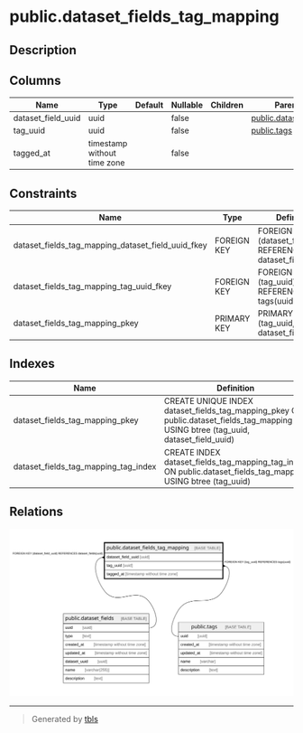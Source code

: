 # public.dataset_fields_tag_mapping

## Description

## Columns

| Name | Type | Default | Nullable | Children | Parents | Comment |
| ---- | ---- | ------- | -------- | -------- | ------- | ------- |
| dataset_field_uuid | uuid |  | false |  | [public.dataset_fields](public.dataset_fields.md) |  |
| tag_uuid | uuid |  | false |  | [public.tags](public.tags.md) |  |
| tagged_at | timestamp without time zone |  | false |  |  |  |

## Constraints

| Name | Type | Definition |
| ---- | ---- | ---------- |
| dataset_fields_tag_mapping_dataset_field_uuid_fkey | FOREIGN KEY | FOREIGN KEY (dataset_field_uuid) REFERENCES dataset_fields(uuid) |
| dataset_fields_tag_mapping_tag_uuid_fkey | FOREIGN KEY | FOREIGN KEY (tag_uuid) REFERENCES tags(uuid) |
| dataset_fields_tag_mapping_pkey | PRIMARY KEY | PRIMARY KEY (tag_uuid, dataset_field_uuid) |

## Indexes

| Name | Definition |
| ---- | ---------- |
| dataset_fields_tag_mapping_pkey | CREATE UNIQUE INDEX dataset_fields_tag_mapping_pkey ON public.dataset_fields_tag_mapping USING btree (tag_uuid, dataset_field_uuid) |
| dataset_fields_tag_mapping_tag_index | CREATE INDEX dataset_fields_tag_mapping_tag_index ON public.dataset_fields_tag_mapping USING btree (tag_uuid) |

## Relations

![er](public.dataset_fields_tag_mapping.svg)

---

> Generated by [tbls](https://github.com/k1LoW/tbls)
